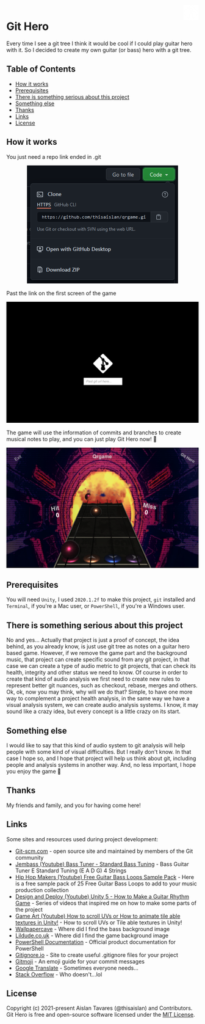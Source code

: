 <a href="https://aimeos.org/">
    <img src="https://raw.githubusercontent.com/thisaislan/git-hero/main/images/logo.png" alt="Git Hero" title="Git Hero" align="right" height="40" />
</a>

# Git Hero
Every time I see a git tree I think it would be cool if I could play guitar hero with it. So I decided to create my own guitar (or bass) hero with a git tree.

## Table of Contents
- [How it works](#How-it-works)
- [Prerequisites](#Prerequisites)
- [There is something serious about this project](#There-is-something-serious-about-this-project)
- [Something else](#Something-else)
- [Thanks](#Thanks)
- [Links](#Links)
- [License](#License)

## How it works
You just need a repo link ended in .git

<div style="text-align:center"><img src="https://raw.githubusercontent.com/thisaislan/git-hero/main/images/how_it_works_1.png"/></div>

Past the link on the first screen of the game

<div style="text-align:center"><img src="https://raw.githubusercontent.com/thisaislan/git-hero/main/images/how_it_works_2.png"/></div>

The game will use the information of commits and branches to create musical notes to play, and you can just play Git Hero now! :guitar: 

<div style="text-align:center"><img src="https://raw.githubusercontent.com/thisaislan/git-hero/main/images/how_it_works_3.png"/></div>

## Prerequisites
You will need `Unity`, I used `2020.1.2f` to make this project, `git` installed and `Terminal`, if you're a Mac user, or `PowerShell`, if you're a Windows user.

## There is something serious about this project
No and yes... Actually that project is just a proof of concept, the idea behind, as you already know, is just use git tree as notes on a guitar hero based game.
However, if we remove the game part and the background music, that project can create specific sound from any git project, in that case we can create a type of audio metric to git projects, that can check its health, integrity and other status we need to know.
Of course in order to create that kind of audio analysis we first need to create new rules to represent better git nuances, such as checkout, rebase, merges and others.
Ok, ok, now you may think, why will we do that? Simple, to have one more way to complement a project health analysis, in the same way we have a visual analysis system, we can create audio analysis systems. I know, it may sound like a crazy idea, but every concept is a little crazy on its start.


## Something else
I would like to say that this kind of audio system to git analysis will help people with some kind of visual difficulties. But I really don't know. In that case I hope so, and I hope that project will help us think about git, including people and analysis systems in another way. And, no less important, I hope you enjoy the game :slightly_smiling_face:

## Thanks
My friends and family, and you for having come here!

## Links
Some sites and resources used during project development:

  - [Git-scm.com](https://git-scm.com) - open source site and maintained by members of the Git community
  - [Jembass (Youtube) Bass Tuner - Standard Bass Tuning](https://www.youtube.com/watch?v=yDZAeoJCIT4) - Bass Guitar Tuner E Standard Tuning (E A D G) 4 Strings
  - [Hip Hop Makers (Youtube) Free Guitar Bass Loops Sample Pack](https://www.youtube.com/watch?v=o4Z7XYeQER8) - Here is a free sample pack of 25 Free Guitar Bass Loops to add to your music production collection
  - [Design and Deploy (Youtube) Unity 5 - How to Make a Guitar Rhythm Game](https://www.youtube.com/watch?v=kyp3Ks5a6to) - Series of videos that inspired me on how to make some parts of the project
  - [Game Art (Youtube) How to scroll UVs or How to animate tile able textures in Unity!](https://www.youtube.com/watch?v=YOF4aHV3ALo) - How to scroll UVs or Tile able textures in Unity!
  - [Wallpapercave](https://wallpapercave.com) - Where did I find the bass background image
  - [Lildude.co.uk](https://lildude.co.uk/octocat-primed) - Where did I find the game background image
  - [PowerShell Documentation](https://docs.microsoft.com/en-us/powershell) - Official product documentation for PowerShell
  - [Gitignore.io](https://www.toptal.com/developers/gitignore) - Site to create useful .gitignore files for your project
  - [Gitmoji](https://gitmoji.dev/) - An emoji guide for your commit messages
  - [Google Translate](https://translate.google.com) - Sometimes everyone needs...
  - [Stack Overflow](https://stackoverflow.com) - Who doesn't...lol

## License
Copyright (c) 2021-present Aislan Tavares (@thisaislan) and Contributors. Git Hero is free and open-source software licensed under the [MIT License](https://github.com/thisaislan/git-hero/blob/main/LICENSE).
